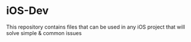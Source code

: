 # iOS-Dev
This repository contains files that can be used in any iOS project that will solve simple & common issues
